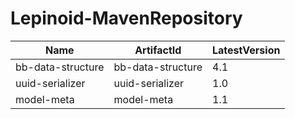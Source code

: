 # Lepinoid-MavenRepository

| Name              | ArtifactId        | LatestVersion |
| ----------------- | ----------------- | ------------- |
| bb-data-structure | bb-data-structure | 4.1           |
| uuid-serializer   | uuid-serializer   | 1.0           |
| model-meta        | model-meta        | 1.1           |
